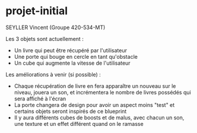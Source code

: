 # projet-initial

SEYLLER Vincent (Groupe 420-534-MT)

Les 3 objets sont actuellement :
- Un livre qui peut être récupéré par l'utilisateur
- Une porte qui bouge en cercle en tant qu'obstacle
- Un cube qui augmente la vitesse de l'utilisateur

Les améliorations à venir (si possible) :
- Chaque récupération de livre en fera apparaître un nouveau sur le niveau, jouera un son, et incrémentera le nombre de livres possédés qui sera affiché à l'écran
- La porte changera de design pour avoir un aspect moins "test" et certains objets seront inspirés de ce blueprint
- Il y aura différents cubes de boosts et de malus, avec chacun un son, une texture et un effet différent quand on le ramasse
